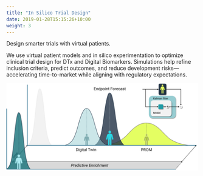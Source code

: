```yaml
---
title: "In Silico Trial Design"
date: 2019-01-28T15:15:26+10:00
weight: 3
---
```


Design smarter trials with virtual patients.

We use virtual patient models and in silico experimentation to optimize clinical trial design for DTx and Digital Biomarkers. Simulations help refine inclusion criteria, predict outcomes, and reduce development risks—accelerating time-to-market while aligning with regulatory expectations.

![](/images/illustrations/predictive-enrichment.svg)

